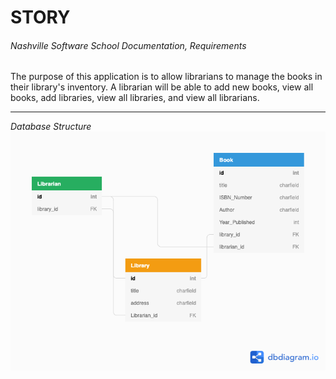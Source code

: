# STORY
###### Nashville Software School Documentation, Requirements #####
The purpose of this application is to allow librarians to manage the books in their library's inventory. A librarian will be able to add new books, view all books, add libraries, view all libraries, and view all librarians. <hr />

*Database Structure*
![](libraryproject/images/database_structure.png)
